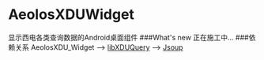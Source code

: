 # AeolosXDUWidget
显示西电各类查询数据的Android桌面组件
###What's new
正在施工中...
###依赖关系
AeolosXDU_Widget --> [libXDUQuery](https://github.com/hwding/libXDUQuery) --> [Jsoup](https://jsoup.org)
